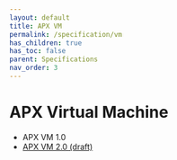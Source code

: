 ```yaml
---
layout: default
title: APX VM
permalink: /specification/vm
has_children: true
has_toc: false
parent: Specifications
nav_order: 3
---
```


# APX Virtual Machine

- APX VM 1.0
- [APX VM 2.0 (draft)](/apx/specification/vm/vm2)
